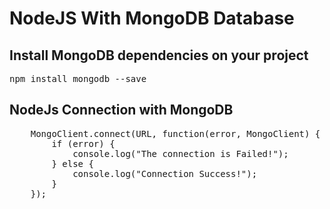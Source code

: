 <h1>NodeJS With MongoDB Database</h1>

<!-- installation -->
<h2>Install MongoDB dependencies on your project</h2>
<pre>npm install mongodb --save</pre>

<!-- connection node with MongoDB -->
<h2>NodeJs Connection with MongoDB</h2>
<pre>
    MongoClient.connect(URL, function(error, MongoClient) {
        if (error) {
            console.log("The connection is Failed!");
        } else {
            console.log("Connection Success!");
        }
    });
</pre>